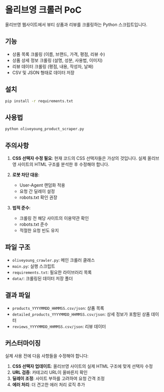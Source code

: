 # 올리브영 크롤러 PoC

올리브영 웹사이트에서 뷰티 상품과 리뷰를 크롤링하는 Python 스크립트입니다.

## 기능

- 상품 목록 크롤링 (이름, 브랜드, 가격, 평점, 리뷰 수)
- 상품 상세 정보 크롤링 (설명, 성분, 사용법, 이미지)
- 리뷰 데이터 크롤링 (평점, 내용, 작성자, 날짜)
- CSV 및 JSON 형태로 데이터 저장

## 설치

```bash
pip install -r requirements.txt
```

## 사용법

```bash
python oliveyoung_product_scraper.py
```

## 주의사항

1. **CSS 선택자 수정 필요**: 현재 코드의 CSS 선택자들은 가상의 것입니다. 실제 올리브영 사이트의 HTML 구조를 분석한 후 수정해야 합니다.

2. **로봇 차단 대응**: 
   - User-Agent 랜덤화 적용
   - 요청 간 딜레이 설정
   - robots.txt 확인 권장

3. **법적 준수**: 
   - 크롤링 전 해당 사이트의 이용약관 확인
   - robots.txt 준수
   - 적절한 요청 빈도 유지

## 파일 구조

- `oliveyoung_crawler.py`: 메인 크롤러 클래스
- `main.py`: 실행 스크립트
- `requirements.txt`: 필요한 라이브러리 목록
- `data/`: 크롤링된 데이터 저장 폴더

## 결과 파일

- `products_YYYYMMDD_HHMMSS.csv/json`: 상품 목록
- `detailed_products_YYYYMMDD_HHMMSS.csv/json`: 상세 정보가 포함된 상품 데이터
- `reviews_YYYYMMDD_HHMMSS.csv/json`: 리뷰 데이터

## 커스터마이징

실제 사용 전에 다음 사항들을 수정해야 합니다:

1. **CSS 선택자 업데이트**: 올리브영 사이트의 실제 HTML 구조에 맞게 선택자 수정
2. **URL 검증**: 카테고리 URL이 올바른지 확인
3. **딜레이 조정**: 사이트 부하를 고려하여 요청 간격 조정
4. **에러 처리**: 더 견고한 에러 처리 로직 추가
